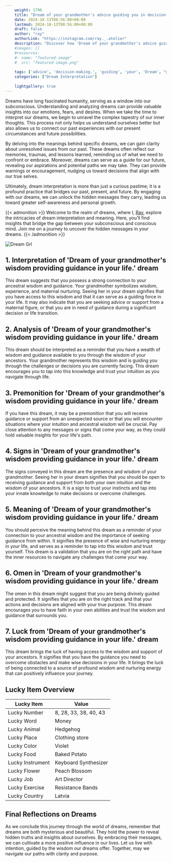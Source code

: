 ```yaml
---
    weight: 1796
    title: "Dream of your grandmother's advice guiding you in decision-making."  # Assuming 'title' column exists
    date: 2024-10-13T08:56:00+08:00
    lastmod: 2024-10-13T08:56:00+08:00
    draft: false
    author: "ray"
    authorLink: "https://instagram.com/ray._.atelier"
    description: "Discover how 'Dream of your grandmother's advice guiding you in decision-making.' can interpret your future and uncover its significant meanings in your life."
    #images: []
    #resources:
    #- name: "featured-image"
    #  src: "featured-image.png"
    
    tags: ['advice', 'decision-making.', 'guiding', 'your', 'Dream', "grandmother's", 'in', 'of', 'you']
    categories: ["Dream Interpretation"]
    
    lightgallery: true
---
```

    
Dreams have long fascinated humanity, serving as a window into our subconscious. Understanding and analyzing dreams can provide valuable insights into our emotions, fears, and desires. When we take the time to interpret our dreams, we begin to unravel the complex tapestry of our inner thoughts. This process not only helps us understand ourselves better but also allows us to connect our past experiences with our present circumstances and future possibilities.

By delving into the meanings behind specific dreams, we can gain clarity about unresolved issues from our past. These dreams often reflect our memories, traumas, and lessons learned, reminding us of what we need to confront or embrace. Moreover, dreams can serve as a guide for our future, revealing our aspirations and potential paths we may take. They can provide warnings or encouragement, nudging us toward decisions that align with our true selves.

Ultimately, dream interpretation is more than just a curious pastime; it is a profound practice that bridges our past, present, and future. By engaging with our dreams, we can unlock the hidden messages they carry, leading us toward greater self-awareness and personal growth.

{{< admonition >}}
Welcome to the realm of dreams, where I, [Ray](https://instagram.com/ray._.atelier), explore the intricacies of dream interpretation and meaning. Here, you’ll find insights that bridge the gap between your subconscious and conscious mind. Join me on a journey to uncover the hidden messages in your dreams.
{{< /admonition >}}

![Dream Grl](https://cdn.pixabay.com/photo/2017/11/02/03/35/gothic-2910057_1280.jpg "Dream Grl")

## 1. Interpretation of 'Dream of your grandmother's wisdom providing guidance in your life.' dream
 This dream suggests that you possess a strong connection to your ancestral wisdom and guidance. Your grandmother symbolizes wisdom, experience, and maternal nurturing. Seeing her in your dream signifies that you have access to this wisdom and that it can serve as a guiding force in your life. It may also indicate that you are seeking advice or support from a maternal figure, or that you are in need of guidance during a significant decision or life transition.

## 2. Analysis of 'Dream of your grandmother's wisdom providing guidance in your life.' dream
 This dream should be interpreted as a reminder that you have a wealth of wisdom and guidance available to you through the wisdom of your ancestors. Your grandmother represents this wisdom and is guiding you through the challenges or decisions you are currently facing. This dream encourages you to tap into this knowledge and trust your intuition as you navigate through life.

## 3. Premonition for 'Dream of your grandmother's wisdom providing guidance in your life.' dream
 If you have this dream, it may be a premonition that you will receive guidance or support from an unexpected source or that you will encounter situations where your intuition and ancestral wisdom will be crucial. Pay close attention to any messages or signs that come your way, as they could hold valuable insights for your life's path.

## 4. Signs in 'Dream of your grandmother's wisdom providing guidance in your life.' dream
 The signs conveyed in this dream are the presence and wisdom of your grandmother. Seeing her in your dream signifies that you should be open to receiving guidance and support from both your own intuition and the wisdom of your ancestors. It is a sign to trust your instincts and tap into your innate knowledge to make decisions or overcome challenges.

## 5. Meaning of 'Dream of your grandmother's wisdom providing guidance in your life.' dream
 You should perceive the meaning behind this dream as a reminder of your connection to your ancestral wisdom and the importance of seeking guidance from within. It signifies the presence of wise and nurturing energy in your life, and serves as a reminder to tap into this wisdom and trust yourself. This dream is a validation that you are on the right path and have the inner resources to navigate any challenges that come your way.

## 6. Omen in 'Dream of your grandmother's wisdom providing guidance in your life.' dream
 The omen in this dream might suggest that you are being divinely guided and protected. It signifies that you are on the right track and that your actions and decisions are aligned with your true purpose. This dream encourages you to have faith in your own abilities and trust the wisdom and guidance that surrounds you.

## 7. Luck from 'Dream of your grandmother's wisdom providing guidance in your life.' dream
 This dream brings the luck of having access to the wisdom and support of your ancestors. It signifies that you have the guidance you need to overcome obstacles and make wise decisions in your life. It brings the luck of being connected to a source of profound wisdom and nurturing energy that can positively influence your journey.

## Lucky Item Overview
| Lucky Item          | Value              |
|---------------|--------------------|
| Lucky Number        | 8, 28, 33, 38, 40, 43  |
| Lucky Word          | Money |
| Lucky Animal        | Hedgehog |
| Lucky Place         | Clothing store     |
| Lucky Color         | Violet     |
| Lucky Food          | Baked Potato      |
| Lucky Instrument    | Keyboard Synthesizer |
| Lucky Flower        | Peach Blossom    |
| Lucky Job           | Art Director       |
| Lucky Exercise      | Resistance Bands  |
| Lucky Country       | Latvia    |


##  Final Reflections on Dreams

As we conclude this journey through the world of dreams, remember that dreams are both mysterious and beautiful. They hold the power to reveal hidden truths and insights about ourselves. By embracing their messages, we can cultivate a more positive influence in our lives. Let us live with intention, guided by the wisdom our dreams offer. Together, may we navigate our paths with clarity and purpose.
